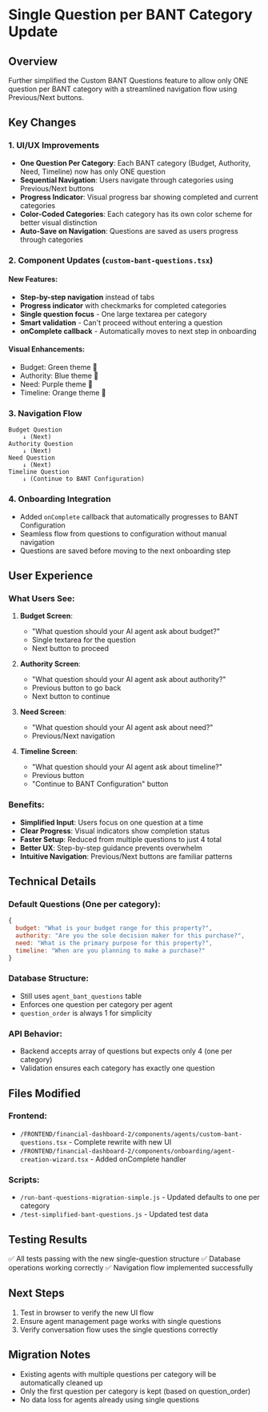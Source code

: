 # Single Question per BANT Category Update

## Overview
Further simplified the Custom BANT Questions feature to allow only ONE question per BANT category with a streamlined navigation flow using Previous/Next buttons.

## Key Changes

### 1. UI/UX Improvements
- **One Question Per Category**: Each BANT category (Budget, Authority, Need, Timeline) now has only ONE question
- **Sequential Navigation**: Users navigate through categories using Previous/Next buttons
- **Progress Indicator**: Visual progress bar showing completed and current categories
- **Color-Coded Categories**: Each category has its own color scheme for better visual distinction
- **Auto-Save on Navigation**: Questions are saved as users progress through categories

### 2. Component Updates (`custom-bant-questions.tsx`)

#### New Features:
- **Step-by-step navigation** instead of tabs
- **Progress indicator** with checkmarks for completed categories
- **Single question focus** - One large textarea per category
- **Smart validation** - Can't proceed without entering a question
- **onComplete callback** - Automatically moves to next step in onboarding

#### Visual Enhancements:
- Budget: Green theme 💚
- Authority: Blue theme 💙
- Need: Purple theme 💜
- Timeline: Orange theme 🧡

### 3. Navigation Flow

```
Budget Question
    ↓ (Next)
Authority Question
    ↓ (Next)
Need Question
    ↓ (Next)
Timeline Question
    ↓ (Continue to BANT Configuration)
```

### 4. Onboarding Integration
- Added `onComplete` callback that automatically progresses to BANT Configuration
- Seamless flow from questions to configuration without manual navigation
- Questions are saved before moving to the next onboarding step

## User Experience

### What Users See:

1. **Budget Screen**:
   - "What question should your AI agent ask about budget?"
   - Single textarea for the question
   - Next button to proceed

2. **Authority Screen**:
   - "What question should your AI agent ask about authority?"
   - Previous button to go back
   - Next button to continue

3. **Need Screen**:
   - "What question should your AI agent ask about need?"
   - Previous/Next navigation

4. **Timeline Screen**:
   - "What question should your AI agent ask about timeline?"
   - Previous button
   - "Continue to BANT Configuration" button

### Benefits:
- **Simplified Input**: Users focus on one question at a time
- **Clear Progress**: Visual indicators show completion status
- **Faster Setup**: Reduced from multiple questions to just 4 total
- **Better UX**: Step-by-step guidance prevents overwhelm
- **Intuitive Navigation**: Previous/Next buttons are familiar patterns

## Technical Details

### Default Questions (One per category):
```javascript
{
  budget: "What is your budget range for this property?",
  authority: "Are you the sole decision maker for this purchase?",
  need: "What is the primary purpose for this property?",
  timeline: "When are you planning to make a purchase?"
}
```

### Database Structure:
- Still uses `agent_bant_questions` table
- Enforces one question per category per agent
- `question_order` is always 1 for simplicity

### API Behavior:
- Backend accepts array of questions but expects only 4 (one per category)
- Validation ensures each category has exactly one question

## Files Modified

### Frontend:
- `/FRONTEND/financial-dashboard-2/components/agents/custom-bant-questions.tsx` - Complete rewrite with new UI
- `/FRONTEND/financial-dashboard-2/components/onboarding/agent-creation-wizard.tsx` - Added onComplete handler

### Scripts:
- `/run-bant-questions-migration-simple.js` - Updated defaults to one per category
- `/test-simplified-bant-questions.js` - Updated test data

## Testing Results
✅ All tests passing with the new single-question structure
✅ Database operations working correctly
✅ Navigation flow implemented successfully

## Next Steps
1. Test in browser to verify the new UI flow
2. Ensure agent management page works with single questions
3. Verify conversation flow uses the single questions correctly

## Migration Notes
- Existing agents with multiple questions per category will be automatically cleaned up
- Only the first question per category is kept (based on question_order)
- No data loss for agents already using single questions